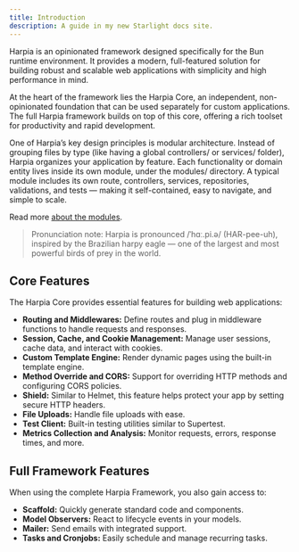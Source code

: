 ```yaml
---
title: Introduction
description: A guide in my new Starlight docs site.
---
```


Harpia is an opinionated framework designed specifically for the Bun runtime environment. It provides a modern, full-featured solution for building robust and scalable web applications with simplicity and high performance in mind.

At the heart of the framework lies the Harpia Core, an independent, non-opinionated foundation that can be used separately for custom applications. The full Harpia framework builds on top of this core, offering a rich toolset for productivity and rapid development.

One of Harpia’s key design principles is modular architecture. Instead of grouping files by type (like having a global controllers/ or services/ folder), Harpia organizes your application by feature. Each functionality or domain entity lives inside its own module, under the modules/ directory. A typical module includes its own route, controllers, services, repositories, validations, and tests — making it self-contained, easy to navigate, and simple to scale.

Read more [about the modules](/guides/modules).

> Pronunciation note: Harpia is pronounced /ˈhɑː.pi.ə/ (HAR-pee-uh), inspired by the Brazilian harpy eagle — one of the largest and most powerful birds of prey in the world.

## Core Features

The Harpia Core provides essential features for building web applications:
- **Routing and Middlewares:** Define routes and plug in middleware functions to handle requests and responses.
- **Session, Cache, and Cookie Management:** Manage user sessions, cache data, and interact with cookies.
- **Custom Template Engine:** Render dynamic pages using the built-in template engine.
- **Method Override and CORS:** Support for overriding HTTP methods and configuring CORS policies.
- **Shield:** Similar to Helmet, this feature helps protect your app by setting secure HTTP headers.
- **File Uploads:** Handle file uploads with ease.
- **Test Client:** Built-in testing utilities similar to Supertest.
- **Metrics Collection and Analysis:** Monitor requests, errors, response times, and more.

## Full Framework Features

When using the complete Harpia Framework, you also gain access to:
- **Scaffold:** Quickly generate standard code and components.
- **Model Observers:** React to lifecycle events in your models.
- **Mailer:** Send emails with integrated support.
- **Tasks and Cronjobs:** Easily schedule and manage recurring tasks.